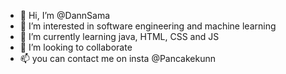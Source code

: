 - 👋 Hi, I’m @DannSama
- 👀 I’m interested in software engineering and machine learning
- 🌱 I’m currently learning java, HTML, CSS and JS
- 💞️ I’m looking to collaborate
- 📫 you can contact me on insta @Pancakekunn

<!---
DannSama/DannSama is a ✨ special ✨ repository because its `README.md` (this file) appears on your GitHub profile.
You can click the Preview link to take a look at your changes.
--->
